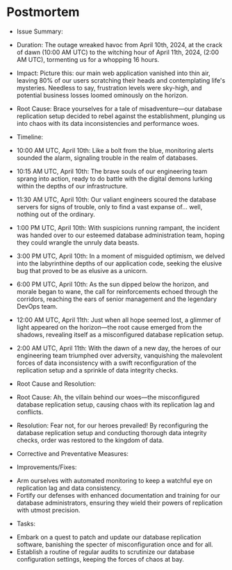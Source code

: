 # Postmortem
+ Issue Summary:

- Duration: The outage wreaked havoc from April 10th, 2024, at the crack of dawn (10:00 AM UTC) to the witching hour of April 11th, 2024, (2:00 AM UTC), tormenting us for a whopping 16 hours.

- Impact: Picture this: our main web application vanished into thin air, leaving 80% of our users scratching their heads and contemplating life's mysteries. Needless to say, frustration levels were sky-high, and potential business losses loomed ominously on the horizon.

- Root Cause: Brace yourselves for a tale of misadventure—our database replication setup decided to rebel against the establishment, plunging us into chaos with its data inconsistencies and performance woes.

+ Timeline:

- 10:00 AM UTC, April 10th: Like a bolt from the blue, monitoring alerts sounded the alarm, signaling trouble in the realm of databases.

- 10:15 AM UTC, April 10th: The brave souls of our engineering team sprang into action, ready to do battle with the digital demons lurking within the depths of our infrastructure.

- 11:30 AM UTC, April 10th: Our valiant engineers scoured the database servers for signs of trouble, only to find a vast expanse of... well, nothing out of the ordinary.

- 1:00 PM UTC, April 10th: With suspicions running rampant, the incident was handed over to our esteemed database administration team, hoping they could wrangle the unruly data beasts.

- 3:00 PM UTC, April 10th: In a moment of misguided optimism, we delved into the labyrinthine depths of our application code, seeking the elusive bug that proved to be as elusive as a unicorn.

- 6:00 PM UTC, April 10th: As the sun dipped below the horizon, and morale began to wane, the call for reinforcements echoed through the corridors, reaching the ears of senior management and the legendary DevOps team.

- 12:00 AM UTC, April 11th: Just when all hope seemed lost, a glimmer of light appeared on the horizon—the root cause emerged from the shadows, revealing itself as a misconfigured database replication setup.

- 2:00 AM UTC, April 11th: With the dawn of a new day, the heroes of our engineering team triumphed over adversity, vanquishing the malevolent forces of data inconsistency with a swift reconfiguration of the replication setup and a sprinkle of data integrity checks.

+ Root Cause and Resolution:

- Root Cause: Ah, the villain behind our woes—the misconfigured database replication setup, causing chaos with its replication lag and conflicts.

- Resolution: Fear not, for our heroes prevailed! By reconfiguring the database replication setup and conducting thorough data integrity checks, order was restored to the kingdom of data.

+ Corrective and Preventative Measures:

* Improvements/Fixes:
- Arm ourselves with automated monitoring to keep a watchful eye on replication lag and data consistency.
- Fortify our defenses with enhanced documentation and training for our database administrators, ensuring they wield their powers of replication with utmost precision.
+ Tasks:
- Embark on a quest to patch and update our database replication software, banishing the specter of misconfiguration once and for all.
- Establish a routine of regular audits to scrutinize our database configuration settings, keeping the forces of chaos at bay.